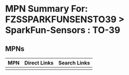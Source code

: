



# MPN Summary For: FZSSPARKFUNSENSTO39 > SparkFun-Sensors : TO-39

## MPNs
  

|MPN|Direct Links|Search Links|
| :--- | :--- | :--- |
||||

